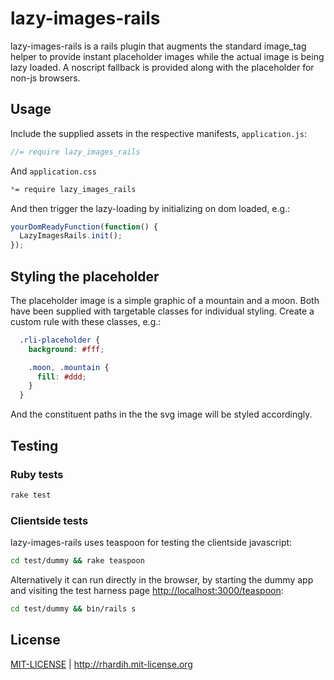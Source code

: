 # lazy-images-rails

lazy-images-rails is a rails plugin that augments the standard image_tag helper to provide instant placeholder images while the actual image is being lazy loaded. A noscript fallback is provided along with the placeholder for non-js browsers.

## Usage

Include the supplied assets in the respective manifests, `application.js`:

```javascript
//= require lazy_images_rails
```

And `application.css`

```css
*= require lazy_images_rails
```

And then trigger the lazy-loading by initializing on dom loaded, e.g.:

```javascript
yourDomReadyFunction(function() {
  LazyImagesRails.init();
});
```

## Styling the placeholder

The placeholder image is a simple graphic of a mountain and a moon. Both have been supplied with targetable classes for individual styling. Create a custom rule with these classes, e.g.:

```css
  .rli-placeholder {
    background: #fff;

    .moon, .mountain {
      fill: #ddd;
    }
  }
```

And the constituent paths in the the svg image will be styled accordingly.

## Testing

### Ruby tests

```bash
rake test
```

### Clientside tests

lazy-images-rails uses teaspoon for testing the clientside javascript:

```bash
cd test/dummy && rake teaspoon
```

Alternatively it can run directly in the browser, by starting the dummy app and visiting the test harness page [http://localhost:3000/teaspoon](http://localhost:3000/teaspoon):

```bash
cd test/dummy && bin/rails s
```

## License

[MIT-LICENSE](https://github.com/rhardih/lazy-images-rails/blob/master/MIT-LICENSE) | http://rhardih.mit-license.org
